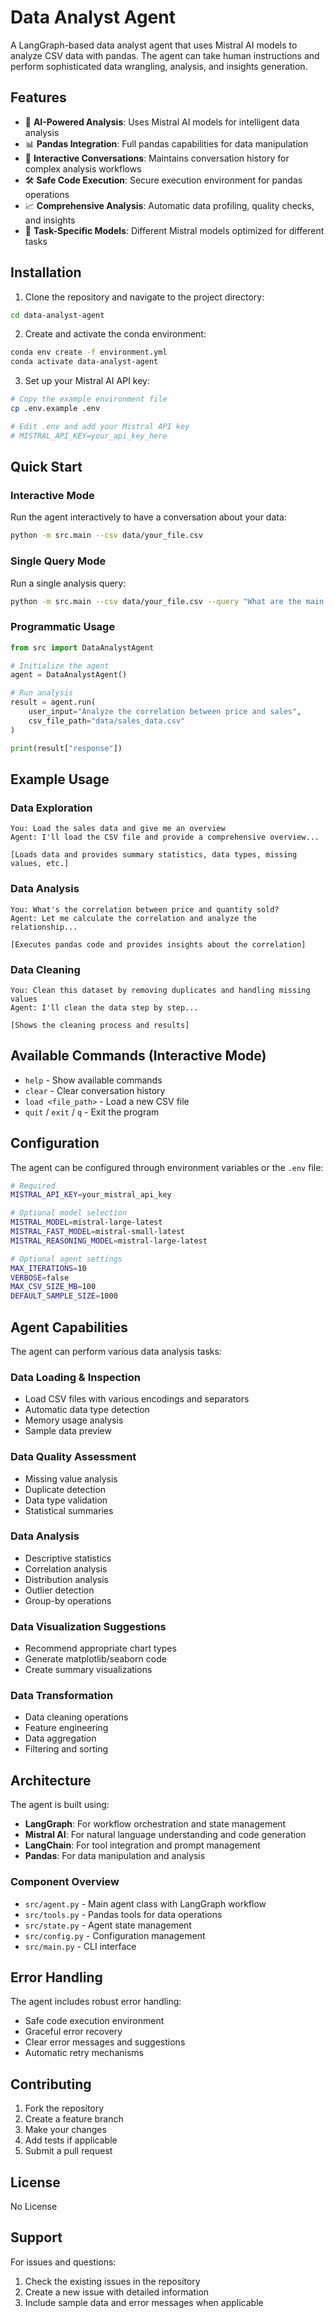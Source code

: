 # Data Analyst Agent

A LangGraph-based data analyst agent that uses Mistral AI models to analyze CSV data with pandas. The agent can take human instructions and perform sophisticated data wrangling, analysis, and insights generation.

## Features

- 🤖 **AI-Powered Analysis**: Uses Mistral AI models for intelligent data analysis
- 📊 **Pandas Integration**: Full pandas capabilities for data manipulation
- 🔄 **Interactive Conversations**: Maintains conversation history for complex analysis workflows
- 🛠️ **Safe Code Execution**: Secure execution environment for pandas operations
- 📈 **Comprehensive Analysis**: Automatic data profiling, quality checks, and insights
- 🎯 **Task-Specific Models**: Different Mistral models optimized for different tasks

## Installation

1. Clone the repository and navigate to the project directory:
```bash
cd data-analyst-agent
```

2. Create and activate the conda environment:
```bash
conda env create -f environment.yml
conda activate data-analyst-agent
```

3. Set up your Mistral AI API key:
```bash
# Copy the example environment file
cp .env.example .env

# Edit .env and add your Mistral API key
# MISTRAL_API_KEY=your_api_key_here
```

## Quick Start

### Interactive Mode

Run the agent interactively to have a conversation about your data:

```bash
python -m src.main --csv data/your_file.csv
```

### Single Query Mode

Run a single analysis query:

```bash
python -m src.main --csv data/your_file.csv --query "What are the main patterns in this dataset?"
```

### Programmatic Usage

```python
from src import DataAnalystAgent

# Initialize the agent
agent = DataAnalystAgent()

# Run analysis
result = agent.run(
    user_input="Analyze the correlation between price and sales",
    csv_file_path="data/sales_data.csv"
)

print(result["response"])
```

## Example Usage

### Data Exploration
```
You: Load the sales data and give me an overview
Agent: I'll load the CSV file and provide a comprehensive overview...

[Loads data and provides summary statistics, data types, missing values, etc.]
```

### Data Analysis
```
You: What's the correlation between price and quantity sold?
Agent: Let me calculate the correlation and analyze the relationship...

[Executes pandas code and provides insights about the correlation]
```

### Data Cleaning
```
You: Clean this dataset by removing duplicates and handling missing values
Agent: I'll clean the data step by step...

[Shows the cleaning process and results]
```

## Available Commands (Interactive Mode)

- `help` - Show available commands
- `clear` - Clear conversation history
- `load <file_path>` - Load a new CSV file
- `quit` / `exit` / `q` - Exit the program

## Configuration

The agent can be configured through environment variables or the `.env` file:

```bash
# Required
MISTRAL_API_KEY=your_mistral_api_key

# Optional model selection
MISTRAL_MODEL=mistral-large-latest
MISTRAL_FAST_MODEL=mistral-small-latest
MISTRAL_REASONING_MODEL=mistral-large-latest

# Optional agent settings
MAX_ITERATIONS=10
VERBOSE=false
MAX_CSV_SIZE_MB=100
DEFAULT_SAMPLE_SIZE=1000
```

## Agent Capabilities

The agent can perform various data analysis tasks:

### Data Loading & Inspection
- Load CSV files with various encodings and separators
- Automatic data type detection
- Memory usage analysis
- Sample data preview

### Data Quality Assessment
- Missing value analysis
- Duplicate detection
- Data type validation
- Statistical summaries

### Data Analysis
- Descriptive statistics
- Correlation analysis
- Distribution analysis
- Outlier detection
- Group-by operations

### Data Visualization Suggestions
- Recommend appropriate chart types
- Generate matplotlib/seaborn code
- Create summary visualizations

### Data Transformation
- Data cleaning operations
- Feature engineering
- Data aggregation
- Filtering and sorting

## Architecture

The agent is built using:

- **LangGraph**: For workflow orchestration and state management
- **Mistral AI**: For natural language understanding and code generation
- **LangChain**: For tool integration and prompt management
- **Pandas**: For data manipulation and analysis

### Component Overview

- `src/agent.py` - Main agent class with LangGraph workflow
- `src/tools.py` - Pandas tools for data operations
- `src/state.py` - Agent state management
- `src/config.py` - Configuration management
- `src/main.py` - CLI interface

## Error Handling

The agent includes robust error handling:

- Safe code execution environment
- Graceful error recovery
- Clear error messages and suggestions
- Automatic retry mechanisms

## Contributing

1. Fork the repository
2. Create a feature branch
3. Make your changes
4. Add tests if applicable
5. Submit a pull request

## License

No License

## Support

For issues and questions:
1. Check the existing issues in the repository
2. Create a new issue with detailed information
3. Include sample data and error messages when applicable